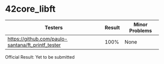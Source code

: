 # 42core_libft

| Testers                                          | Result | Minor Problems               |
|--------------------------------------------------|--------|------------------------------|
|https://github.com/paulo-santana/ft_printf_tester | 100%   | None                         |

Official Result: Yet to be submitted